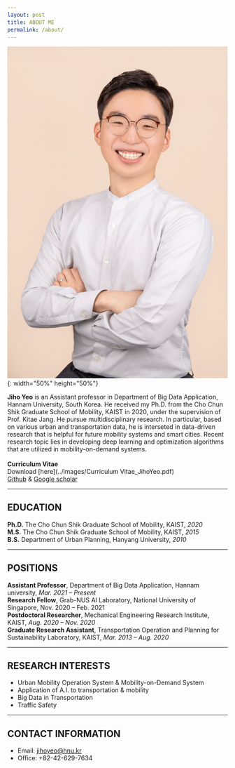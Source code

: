 ```yaml
---
layout: post
title: ABOUT ME
permalink: /about/
---
```


<style>
td, th {
   border: none!important;
}
</style>

![](../images/jihoyeo.jpg){: width="50%" height="50%"}

**Jiho Yeo** is an Assistant professor in Department of Big Data Application, Hannam University, South Korea. He received my Ph.D. from the Cho Chun Shik Graduate School of Mobility, KAIST in 2020, under the supervision of Prof. Kitae Jang. He pursue multidisciplinary research. In particular, based on various urban and transportation data, he is interseted in data-driven research that is helpful for future mobility systems and smart cities. Recent research topic lies in developing deep learning and optimization algorithms that are utilized in mobility-on-demand systems. <br><br> **Curriculum Vitae** <br> Download [here](../images/Curriculum Vitae_JihoYeo.pdf)  <br> [Github](https://github.com/jihoyeo) & [Google scholar](https://scholar.google.com/citations?hl=ko&user=nCF7lDoAAAAJ&view_op=list_works&gmla=AJsN-F4oiuqLY19Sm-zR1mOuijwlD2pSzrXLnY9GAOoPvP_-3q5zHR0ys8uo15YPuGPx6JQ337DVkmT1xckPi54kLKrZmma793BLi3XMOg2yvIXg1GLedIDaK5LUfEtEonVeseP_7yUU)

--- 

## EDUCATION

**Ph.D.** The Cho Chun Shik Graduate School of Mobility, KAIST, *2020*  
**M.S.** The Cho Chun Shik Graduate School of Mobility, KAIST, *2015*  
**B.S.** Department of Urban Planning, Hanyang University, *2010*  

---

## POSITIONS 

**Assistant Professor**, Department of Big Data Application, Hannam university, *Mar. 2021 – Present*  
**Research Fellow**, Grab-NUS AI Laboratory, National University of Singapore, Nov. 2020 – Feb. 2021  
**Postdoctoral Researcher**, Mechanical Engineering Research Institute, KAIST, *Aug. 2020 – Nov. 2020*  
**Graduate Research Assistant**, Transportation Operation and Planning for Sustainability Laboratory, KAIST, *Mar. 2013 – Aug. 2020*

---

## RESEARCH INTERESTS 

- Urban Mobility Operation System & Mobility-on-Demand System  
- Application of A.I. to transportation & mobility
- Big Data in Transportation  
- Traffic Safety

---

## CONTACT INFORMATION

- Email: jihoyeo@hnu.kr  
- Office: +82-42-629-7634


<!-- | <img src="../images/jihoyeo.jpg" width="2500"> |**Jiho Yeo** is an Associate professor in Department of Big Data Application, Hannam University, South Korea. He received my Ph.D. from the Cho Chun Shik Graduate School for Green Transportation, KAIST in 2020, under the supervision of Prof. Kitae Jang. He pursue multidisciplinary research. In particular, based on various urban and transportation data, he is interseted in data-driven research that is helpful for operation of various mobility systems and construction of smart cities. Recent research topic lies in developing deep learning and optimization algorithms that are utilized in mobility-on-demand systems. <br><br> **Curriculum Vitae** <br> Download [here](../images/Curriculum Vitae_JihoYeo.pdf)  <br> [Github](https://github.com/jihoyeo) & [Google scholar](https://scholar.google.com/citations?hl=ko&user=nCF7lDoAAAAJ&view_op=list_works&gmla=AJsN-F4oiuqLY19Sm-zR1mOuijwlD2pSzrXLnY9GAOoPvP_-3q5zHR0ys8uo15YPuGPx6JQ337DVkmT1xckPi54kLKrZmma793BLi3XMOg2yvIXg1GLedIDaK5LUfEtEonVeseP_7yUU)| -->
